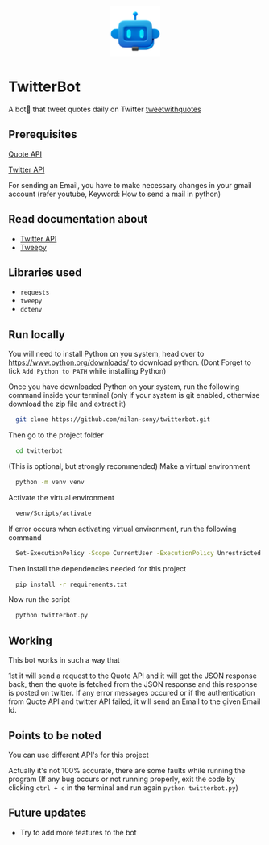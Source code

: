 <p align="center">
    <img width="100" src="icon/icon.png" alt="Icon">
</p>

# TwitterBot

A bot🤖 that tweet quotes daily on Twitter <a href = "https://twitter.com/tweetwithquotes">tweetwithquotes</a>

## Prerequisites

<a href = "https://github.com/lukePeavey/quotable">Quote API</a>

<a href = "https://developer.twitter.com/en/docs/platform-overview">Twitter API</a>

For sending an Email, you have to make necessary changes in your gmail account (refer youtube, Keyword: How to send a mail in python)

## Read documentation about

- <a href = "https://developer.twitter.com/en/docs/twitter-api">Twitter API</a>
- <a href = "https://docs.tweepy.org/en/latest/">Tweepy</a>

## Libraries used

- `requests`
- `tweepy`
- `dotenv`

## Run locally

You will need to install Python on you system, head over to https://www.python.org/downloads/ to download python.
(Dont Forget to tick `Add Python to PATH` while installing Python)

Once you have downloaded Python on your system, 
run the following command inside your terminal (only if your system is git enabled, otherwise download the zip file and extract it)

```bash
  git clone https://github.com/milan-sony/twitterbot.git
```

Then go to the project folder

```bash
  cd twitterbot
```

(This is optional, but strongly recommended) Make a virtual environment

```bash
  python -m venv venv
```

Activate the virtual environment

```bash
  venv/Scripts/activate
```

If error occurs when activating virtual environment, run the following command

```bash
  Set-ExecutionPolicy -Scope CurrentUser -ExecutionPolicy Unrestricted
```

Then Install the dependencies needed for this project

```bash
  pip install -r requirements.txt
```

Now run the script

```bash
  python twitterbot.py
```

## Working

This bot works in such a way that

1st it will send a request to the Quote API and it will get the JSON response back, then the quote is fetched from the JSON response and this response is posted on twitter. If any error messages occured or if the authentication from Quote API and twitter API failed, it will send an Email to the given Email Id.

## Points to be noted

You can use different API's for this project

Actually it's not 100% accurate, there are some faults while running the program (If any bug occurs or not running properly, exit the code by clicking `ctrl + c` in the terminal and run again `python twitterbot.py`)

## Future updates

- Try to add more features to the bot
